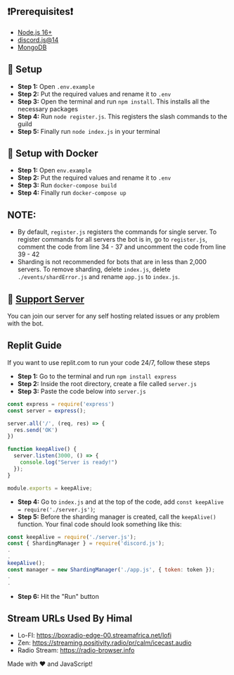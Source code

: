 ## ❗Prerequisites❗
- [Node.js 16+](https://nodejs.org/en/download/)
- [discord.js@14](https://discord.js.org/#/)
- [MongoDB](https://www.mongodb.com/)

## 📝 Setup
- **Step 1:** Open `.env.example`
- **Step 2:** Put the required values and rename it to `.env`
- **Step 3:** Open the terminal and run `npm install`. This installs all the necessary packages
- **Step 4:** Run `node register.js`. This registers the slash commands to the guild
- **Step 5:** Finally run `node index.js` in your terminal

## 📝 Setup with Docker
- **Step 1:** Open `env.example`
- **Step 2:** Put the required values and rename it to `.env`
- **Step 3:** Run `docker-compose build`
- **Step 4:** Finally run `docker-compose up`

## NOTE:
- By default,  `register.js` registers the commands for single server. To register commands for all servers the bot is in, go to `register.js`, comment the code from line 34 - 37 and uncomment the code from line 39 - 42
- Sharding is not recommended for bots that are in less than 2,000 servers. To remove sharding, delete `index.js`, delete `./events/shardError.js` and rename `app.js` to `index.js`.

## 📝 [Support Server](https://discord.gg/nZRMdQeK6m)
You can join our server for any self hosting related issues or any problem with the bot.

## Replit Guide
If you want to use replit.com to run your code 24/7, follow these steps
- **Step 1:** Go to the terminal and run `npm install express`
- **Step 2:** Inside the root directory, create a file called `server.js`
- **Step 3:** Paste the code below into `server.js`
```js
const express = require('express')
const server = express();

server.all('/', (req, res) => {
  res.send('OK')
})

function keepAlive() {
  server.listen(3000, () => {
    console.log("Server is ready!")
  });
}

module.exports = keepAlive;
```
- **Step 4:** Go to `index.js` and at the top of the code, add `const keepAlive = require('./server.js')`;
- **Step 5:** Before the sharding manager is created, call the `keepAlive()` function. Your final code should look something like this:
```js
const keepAlive = require('./server.js');
const { ShardingManager } = require('discord.js');
.
.
keepAlive();
const manager = new ShardingManager('./app.js', { token: token });
.
.
```
- **Step 6:** Hit the "Run" button

## Stream URLs Used By Himal
- Lo-FI: https://boxradio-edge-00.streamafrica.net/lofi
- Zen: https://streaming.positivity.radio/pr/calm/icecast.audio
- Radio Stream: https://radio-browser.info

Made with ❤️ and JavaScript!
